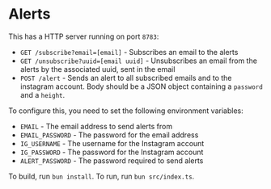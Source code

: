 # Alerts

This has a HTTP server running on port `8783`:

- `GET /subscribe?email=[email]` - Subscribes an email to the alerts
- `GET /unsubscribe?uuid=[email uuid]` - Unsubscribes an email from the alerts by the associated uuid, sent in the email
- `POST /alert` - Sends an alert to all subscribed emails and to the instagram account. Body should be a JSON object containing a `password` and a `height`.

To configure this, you need to set the following environment variables:
- `EMAIL` - The email address to send alerts from
- `EMAIL_PASSWORD` - The password for the email address
- `IG_USERNAME` - The username for the Instagram account
- `IG_PASSWORD` - The password for the Instagram account
- `ALERT_PASSWORD` - The password required to send alerts

To build, run `bun install`. To run, run `bun src/index.ts`.